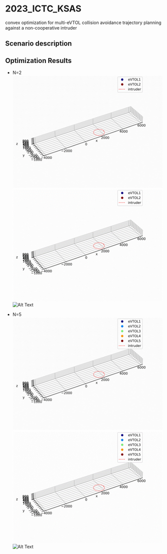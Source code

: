 # 2023_ICTC_KSAS
convex optimization for multi-eVTOL collision avoidance trajectory planning against a non-cooperative intruder


## Scenario description

## Optimization Results
- N=2
![Animated GIF](./N2_optimized.gif)
![Animated GIF](./N2_collision.gif)
![Alt Text](./N2_collision_plot.png)

- N=5
![Animated GIF](./N5_optimized.gif)
![Animated GIF](./N5_collision.gif)
![Alt Text](./N5_collision_plot.png)
